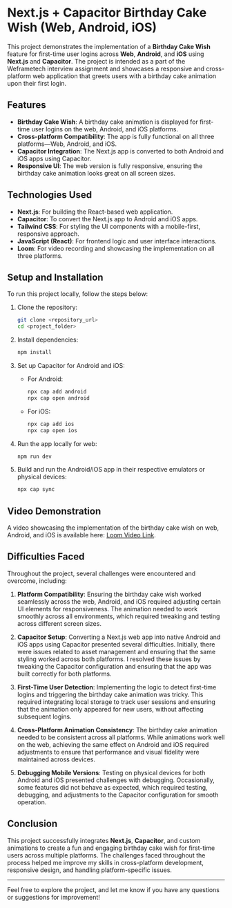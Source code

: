 # Next.js + Capacitor Birthday Cake Wish (Web, Android, iOS)

This project demonstrates the implementation of a **Birthday Cake Wish** feature for first-time user logins across **Web**, **Android**, and **iOS** using **Next.js** and **Capacitor**. The project is intended as a part of the Weframetech interview assignment and showcases a responsive and cross-platform web application that greets users with a birthday cake animation upon their first login.

## Features

- **Birthday Cake Wish**: A birthday cake animation is displayed for first-time user logins on the web, Android, and iOS platforms.
- **Cross-platform Compatibility**: The app is fully functional on all three platforms—Web, Android, and iOS.
- **Capacitor Integration**: The Next.js app is converted to both Android and iOS apps using Capacitor.
- **Responsive UI**: The web version is fully responsive, ensuring the birthday cake animation looks great on all screen sizes.

## Technologies Used

- **Next.js**: For building the React-based web application.
- **Capacitor**: To convert the Next.js app to Android and iOS apps.
- **Tailwind CSS**: For styling the UI components with a mobile-first, responsive approach.
- **JavaScript (React)**: For frontend logic and user interface interactions.
- **Loom**: For video recording and showcasing the implementation on all three platforms.

## Setup and Installation

To run this project locally, follow the steps below:

1. Clone the repository:
    ```bash
    git clone <repository_url>
    cd <project_folder>
    ```

2. Install dependencies:
    ```bash
    npm install
    ```

3. Set up Capacitor for Android and iOS:
    - For Android:
        ```bash
        npx cap add android
        npx cap open android
        ```
    - For iOS:
        ```bash
        npx cap add ios
        npx cap open ios
        ```

4. Run the app locally for web:
    ```bash
    npm run dev
    ```

5. Build and run the Android/iOS app in their respective emulators or physical devices:
    ```bash
    npx cap sync
    ```

## Video Demonstration

A video showcasing the implementation of the birthday cake wish on web, Android, and iOS is available here: [Loom Video Link](https://www.loom.com/share/1ce7f553804045b3835708c8eb3b251c?sid=30b53c4f-98e1-47ac-9240-fbe9598f9961).

## Difficulties Faced

Throughout the project, several challenges were encountered and overcome, including:

1. **Platform Compatibility**: Ensuring the birthday cake wish worked seamlessly across the web, Android, and iOS required adjusting certain UI elements for responsiveness. The animation needed to work smoothly across all environments, which required tweaking and testing across different screen sizes.
   
2. **Capacitor Setup**: Converting a Next.js web app into native Android and iOS apps using Capacitor presented several difficulties. Initially, there were issues related to asset management and ensuring that the same styling worked across both platforms. I resolved these issues by tweaking the Capacitor configuration and ensuring that the app was built correctly for both platforms.

3. **First-Time User Detection**: Implementing the logic to detect first-time logins and triggering the birthday cake animation was tricky. This required integrating local storage to track user sessions and ensuring that the animation only appeared for new users, without affecting subsequent logins.

4. **Cross-Platform Animation Consistency**: The birthday cake animation needed to be consistent across all platforms. While animations work well on the web, achieving the same effect on Android and iOS required adjustments to ensure that performance and visual fidelity were maintained across devices.

5. **Debugging Mobile Versions**: Testing on physical devices for both Android and iOS presented challenges with debugging. Occasionally, some features did not behave as expected, which required testing, debugging, and adjustments to the Capacitor configuration for smooth operation.

## Conclusion

This project successfully integrates **Next.js**, **Capacitor**, and custom animations to create a fun and engaging birthday cake wish for first-time users across multiple platforms. The challenges faced throughout the process helped me improve my skills in cross-platform development, responsive design, and handling platform-specific issues.

---

Feel free to explore the project, and let me know if you have any questions or suggestions for improvement!
